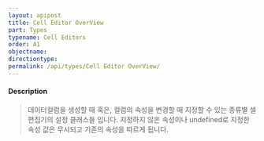 ```yaml
---
layout: apipost
title: Cell Editor OverView
part: Types
typename: Cell Editors
order: A1
objectname: 
directiontype: 
permalink: /api/types/Cell Editor OverView/
---
```


#### Description

> 데이터컬럼을 생성할 때 혹은, 컬럼의 속성을 변경할 때 지정할 수 있는 종류별 셀편집기의 설정 클래스들 입니다. 지정하지 않은 속성이나 undefined로 지정한 속성 값은 무시되고 기존의 속성을 따르게 됩니다.  
